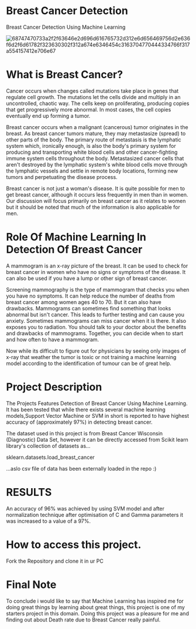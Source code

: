 # Breast Cancer Detection
Breast Cancer Detection Using Machine Learning

![68747470733a2f2f63646e2d696d616765732d312e6d656469756d2e636f6d2f6d61782f323630302f312a674e6346454c3163704770444334766f317a554157412e706e67](https://github.com/user-attachments/assets/1aa44518-75fe-4e13-85e9-bda7c29958f8)
# What is Breast Cancer?

Cancer occurs when changes called mutations take place in genes that regulate cell growth. The mutations let the cells divide and multiply in an uncontrolled, chaotic way. The cells keep on proliferating, producing copies that get progressively more abnormal. In most cases, the cell copies eventually end up forming a tumor.

Breast cancer occurs when a malignant (cancerous) tumor originates in the breast. As breast cancer tumors mature, they may metastasize (spread) to other parts of the body. The primary route of metastasis is the lymphatic system which, ironically enough, is also the body's primary system for producing and transporting white blood cells and other cancer-fighting immune system cells throughout the body. Metastasized cancer cells that aren't destroyed by the lymphatic system's white blood cells move through the lymphatic vessels and settle in remote body locations, forming new tumors and perpetuating the disease process.

Breast cancer is not just a woman's disease. It is quite possible for men to get breast cancer, although it occurs less frequently in men than in women. Our discussion will focus primarily on breast cancer as it relates to women but it should be noted that much of the information is also applicable for men.

# Role Of Machine Learning In Detection Of Breast Cancer

A mammogram is an x-ray picture of the breast. It can be used to check for breast cancer in women who have no signs or symptoms of the disease. It can also be used if you have a lump or other sign of breast cancer.

Screening mammography is the type of mammogram that checks you when you have no symptoms. It can help reduce the number of deaths from breast cancer among women ages 40 to 70. But it can also have drawbacks. Mammograms can sometimes find something that looks abnormal but isn't cancer. This leads to further testing and can cause you anxiety. Sometimes mammograms can miss cancer when it is there. It also exposes you to radiation. You should talk to your doctor about the benefits and drawbacks of mammograms. Together, you can decide when to start and how often to have a mammogram.

Now while its difficult to figure out for physicians  by seeing only images of x-ray that weather the tumor is toxic or not training a machine learning model according to the identification of tumour can be of great help.

# Project Description


The Projects Features Detection of Breast Cancer Using Machine Learning.
It has been tested that while there exists several machine learning models,Support Vector Machine or SVM in short is reported to have highest accuracy of (approximately 97%) in detecting breast cancer.

The dataset used in this project is from Breast Cancer Wisconsin (Diagnostic) Data Set, however it can be directly accessed from Scikit learn library's collection of datasets as... 

sklearn.datasets.load_breast_cancer

...aslo csv file of data has been externally loaded in the repo :)

# RESULTS 
An accuracy of 96% was achieved by using SVM model and after normalization technique after optimisation of C and Gamma parameters it was increased to a value of a 97%.

# How to access this project.

Fork the Repository and clone it in ur PC 

# Final Note 

To conclude i would like to say that Machine Learning has inspired me for doing great things by learning about great things, this project is one of my starters project in this domain. Doing this project was a pleasure for me and finding out about Death rate due to Breast Cancer really painful.


